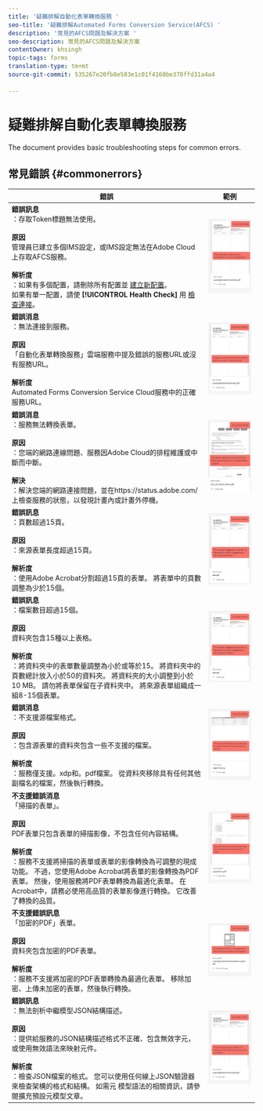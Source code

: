 ```yaml
---
title: '疑難排解自動化表單轉換服務 '
seo-title: '疑難排解Automated Forms Conversion Service(AFCS) '
description: '常見的AFCS問題及解決方案 '
seo-description: 常見的AFCS問題及解決方案
contentOwner: khsingh
topic-tags: forms
translation-type: tm+mt
source-git-commit: 535267e20fb8e583e1c01f4160be378ffd31a4a4

---
```



# 疑難排解自動化表單轉換服務


<!--The article provides information on installation, configuration and administration issues that may arise in an Automated Forms Conversion Service production environment. --> The document  provides basic troubleshooting steps for common errors.

## 常見錯誤 {#commonerrors}

| 錯誤 | 範例 |
|--- |--- |
| **錯誤訊息**<br> ：存取Token標題無法使用。 <br><br>**原因&#x200B;**<br>管理員已建立多個IMS設定，或IMS設定無法在Adobe Cloud上存取AFCS服務。<br><br>**解析度**<br> ：如果有多個配置，請刪除所有配置並 [建立新配置](configure-service.md#obtainpubliccertificates)。 <br> 如果有單一配置，請使 **[!UICONTROL Health Check]** 用 [檢查連接](configure-service.md#createintegrationoption)。 | ![存取Token標題無法使用](assets/invalid-ims-configuration.png) |
| **錯誤消息**<br> ：無法連接到服務。  <br><br>**原因&#x200B;**<br>「自動化表單轉換服務」雲端服務中提及錯誤的服務URL或沒有服務URL。<br><br>**解析度**<br>[](configure-service.md#configure-the-cloud-service) Automated Forms Conversion Service Cloud服務中的正確服務URL。 | ![無法連線至服務。](assets/wrong-endpoint-configured.png) |
| **錯誤消息**<br> ：服務無法轉換表單。  <br><br>**原因&#x200B;**<br>：您端的網路連線問題、服務因Adobe Cloud的排程維護或中斷而中斷。<br><br>**解決**<br> ：解決您端的網路連接問題，並在https://status.adobe.com/上檢查服務的狀態，以發現計畫內或計畫外停機。 | ![無法連線至服務。](assets/service-failure.png) |
| **錯誤訊息**<br> ：頁數超過15頁。  <br><br>**原因&#x200B;**<br>：來源表單長度超過15頁。<br><br>**解析度**<br> ：使用Adobe Acrobat分割超過15頁的表單。 將表單中的頁數調整為少於15個。 | ![無法連線至服務。](assets/number-of-pages.png) |
| **錯誤訊息**<br> ：檔案數目超過15個。  <br><br>**原因&#x200B;**<br>資料夾包含15種以上表格。<br><br>**解析度**<br> ：將資料夾中的表單數量調整為小於或等於15。 將資料夾中的頁數總計放入小於50的資料夾。 將資料夾的大小調整到小於10 MB。 請勿將表單保留在子資料夾中。 將來源表單組織成一組8-15個表單。 | ![無法連線至服務。](assets/number-of-pages.png) |
| **錯誤消息**<br> ：不支援源檔案格式。  <br><br>**原因&#x200B;**<br>：包含源表單的資料夾包含一些不支援的檔案。<br><br>**解析度**<br> ：服務僅支援。xdp和。pdf檔案。 從資料夾移除具有任何其他副檔名的檔案，然後執行轉換。 | ![無法連線至服務。](assets/unsupported-file-formats.png) |
| **不支援錯誤消息**<br> 「掃描的表單」。  <br><br>**原因&#x200B;**<br>PDF表單只包含表單的掃描影像，不包含任何內容結構。<br><br>**解析度**<br> ：服務不支援將掃描的表單或表單的影像轉換為可調整的現成功能。 不過，您使用Adobe Acrobat將表單的影像轉換為PDF表單。 然後，使用服務將PDF表單轉換為最適化表單。 在Acrobat中，請務必使用高品質的表單影像進行轉換。 它改善了轉換的品質。 | ![無法連線至服務。](assets/scanned-forms-error.png) |
| **不支援錯誤訊息**<br> 「加密的PDF」表單。  <br><br>**原因&#x200B;**<br>資料夾包含加密的PDF表單。<br><br>**解析度**<br> ：服務不支援將加密的PDF表單轉換為最適化表單。 移除加密、上傳未加密的表單，然後執行轉換。 | ![無法連線至服務。](assets/secured-pdf-form.png) |
| **錯誤訊息**<br> ：無法剖析中繼模型JSON結構描述。  <br><br>**原因&#x200B;**<br>：提供給服務的JSON結構描述格式不正確、包含無效字元，或使用無效語法來映射元件。<br><br>**解析度**<br> ：檢查JSON檔案的格式。 您可以使用任何線上JSON驗證器來檢查架構的格式和結構。 如需元 [](extending-the-default-meta-model.md) 模型語法的相關資訊，請參閱擴充預設元模型文章。 | ![無法連線至服務。](assets/invalid-meta-model-schema.png) |
